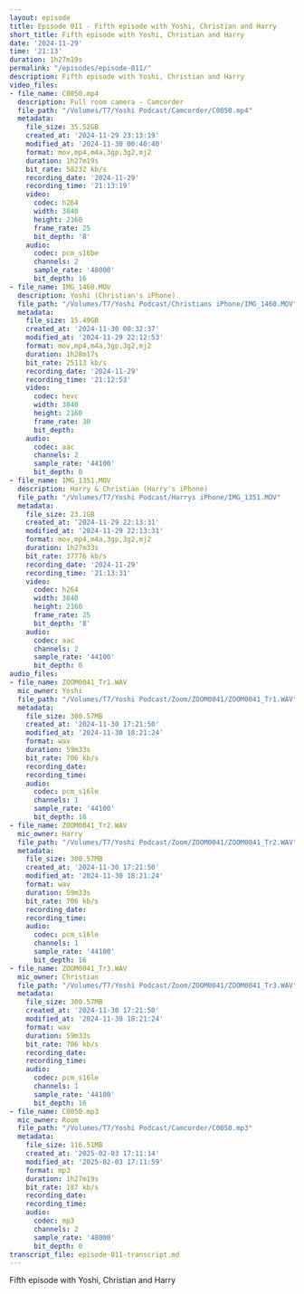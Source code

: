 ```yaml
---
layout: episode
title: Episode 011 - Fifth episode with Yoshi, Christian and Harry
short_title: Fifth episode with Yoshi, Christian and Harry
date: '2024-11-29'
time: '21:13'
duration: 1h27m19s
permalink: "/episodes/episode-011/"
description: Fifth episode with Yoshi, Christian and Harry
video_files:
- file_name: C0050.mp4
  description: Full room camera - Camcorder
  file_path: "/Volumes/T7/Yoshi Podcast/Camcorder/C0050.mp4"
  metadata:
    file_size: 35.52GB
    created_at: '2024-11-29 23:13:19'
    modified_at: '2024-11-30 00:40:40'
    format: mov,mp4,m4a,3gp,3g2,mj2
    duration: 1h27m19s
    bit_rate: 58232 kb/s
    recording_date: '2024-11-29'
    recording_time: '21:13:19'
    video:
      codec: h264
      width: 3840
      height: 2160
      frame_rate: 25
      bit_depth: '8'
    audio:
      codec: pcm_s16be
      channels: 2
      sample_rate: '48000'
      bit_depth: 16
- file_name: IMG_1460.MOV
  description: Yoshi (Christian's iPhone)
  file_path: "/Volumes/T7/Yoshi Podcast/Christians iPhone/IMG_1460.MOV"
  metadata:
    file_size: 15.49GB
    created_at: '2024-11-30 00:32:37'
    modified_at: '2024-11-29 22:12:53'
    format: mov,mp4,m4a,3gp,3g2,mj2
    duration: 1h28m17s
    bit_rate: 25113 kb/s
    recording_date: '2024-11-29'
    recording_time: '21:12:53'
    video:
      codec: hevc
      width: 3840
      height: 2160
      frame_rate: 30
      bit_depth:
    audio:
      codec: aac
      channels: 2
      sample_rate: '44100'
      bit_depth: 0
- file_name: IMG_1351.MOV
  description: Harry & Christian (Harry's iPhone)
  file_path: "/Volumes/T7/Yoshi Podcast/Harrys iPhone/IMG_1351.MOV"
  metadata:
    file_size: 23.1GB
    created_at: '2024-11-29 22:13:31'
    modified_at: '2024-11-29 22:13:31'
    format: mov,mp4,m4a,3gp,3g2,mj2
    duration: 1h27m33s
    bit_rate: 37776 kb/s
    recording_date: '2024-11-29'
    recording_time: '21:13:31'
    video:
      codec: h264
      width: 3840
      height: 2160
      frame_rate: 25
      bit_depth: '8'
    audio:
      codec: aac
      channels: 2
      sample_rate: '44100'
      bit_depth: 0
audio_files:
- file_name: ZOOM0041_Tr1.WAV
  mic_owner: Yoshi
  file_path: "/Volumes/T7/Yoshi Podcast/Zoom/ZOOM0041/ZOOM0041_Tr1.WAV"
  metadata:
    file_size: 300.57MB
    created_at: '2024-11-30 17:21:50'
    modified_at: '2024-11-30 18:21:24'
    format: wav
    duration: 59m33s
    bit_rate: 706 kb/s
    recording_date:
    recording_time:
    audio:
      codec: pcm_s16le
      channels: 1
      sample_rate: '44100'
      bit_depth: 16
- file_name: ZOOM0041_Tr2.WAV
  mic_owner: Harry
  file_path: "/Volumes/T7/Yoshi Podcast/Zoom/ZOOM0041/ZOOM0041_Tr2.WAV"
  metadata:
    file_size: 300.57MB
    created_at: '2024-11-30 17:21:50'
    modified_at: '2024-11-30 18:21:24'
    format: wav
    duration: 59m33s
    bit_rate: 706 kb/s
    recording_date:
    recording_time:
    audio:
      codec: pcm_s16le
      channels: 1
      sample_rate: '44100'
      bit_depth: 16
- file_name: ZOOM0041_Tr3.WAV
  mic_owner: Christian
  file_path: "/Volumes/T7/Yoshi Podcast/Zoom/ZOOM0041/ZOOM0041_Tr3.WAV"
  metadata:
    file_size: 300.57MB
    created_at: '2024-11-30 17:21:50'
    modified_at: '2024-11-30 18:21:24'
    format: wav
    duration: 59m33s
    bit_rate: 706 kb/s
    recording_date:
    recording_time:
    audio:
      codec: pcm_s16le
      channels: 1
      sample_rate: '44100'
      bit_depth: 16
- file_name: C0050.mp3
  mic_owner: Room
  file_path: "/Volumes/T7/Yoshi Podcast/Camcorder/C0050.mp3"
  metadata:
    file_size: 116.51MB
    created_at: '2025-02-03 17:11:14'
    modified_at: '2025-02-03 17:11:59'
    format: mp3
    duration: 1h27m19s
    bit_rate: 187 kb/s
    recording_date:
    recording_time:
    audio:
      codec: mp3
      channels: 2
      sample_rate: '48000'
      bit_depth: 0
transcript_file: episode-011-transcript.md
---
```

Fifth episode with Yoshi, Christian and Harry

